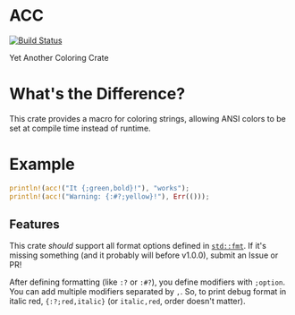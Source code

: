 # ACC

[![Build Status](https://travis-ci.com/spenserblack/yacc.svg?branch=master)](https://travis-ci.com/spenserblack/yacc)

Yet Another Coloring Crate

# What's the Difference?

This crate provides a macro for coloring strings, allowing ANSI colors to be set at compile time instead of runtime.

# Example

```rust
println!(acc!("It {;green,bold}!"), "works");
println!(acc!("Warning: {:#?;yellow}!"), Err(()));
```

## Features

This crate *should* support all format options defined in
[`std::fmt`](https://doc.rust-lang.org/std/fmt/). If it's missing something (and it probably will
before v1.0.0), submit an Issue or PR!

After defining formatting (like `:?` or `:#?`), you define modifiers with `;option`. You can add multiple
modifiers separated by `,`. So, to print debug format in italic red, `{:?;red,italic}` (or `italic,red`, order
doesn't matter).
